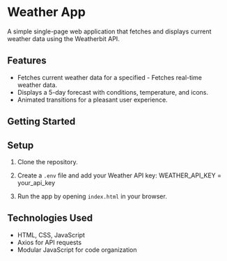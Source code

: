 # Weather App

A simple single-page web application that fetches and displays current weather data using the Weatherbit API.

## Features

- Fetches current weather data for a specified - Fetches real-time weather data.
- Displays a 5-day forecast with conditions, temperature, and icons.
- Animated transitions for a pleasant user experience.

## Getting Started

## Setup
1. Clone the repository.
2. Create a `.env` file and add your Weather API key: WEATHER_API_KEY = your_api_key

3. Run the app by opening  `index.html` in your browser.


## Technologies Used

- HTML, CSS, JavaScript
- Axios for API requests
- Modular JavaScript for code organization